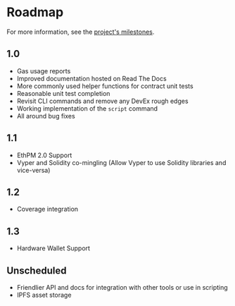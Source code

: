 # Roadmap

For more information, see the [project's milestones](https://github.com/mikeshultz/solidbyte/milestones).

## 1.0

- Gas usage reports
- Improved documentation hosted on Read The Docs
- More commonly used helper functions for contract unit tests
- Reasonable unit test completion
- Revisit CLI commands and remove any DevEx rough edges
- Working implementation of the `script` command
- All around bug fixes

## 1.1

- EthPM 2.0 Support
- Vyper and Solidity co-mingling (Allow Vyper to use Solidity libraries and vice-versa)

## 1.2

- Coverage integration

## 1.3

- Hardware Wallet Support

## Unscheduled

- Friendlier API and docs for integration with other tools or use in scripting
- IPFS asset storage
